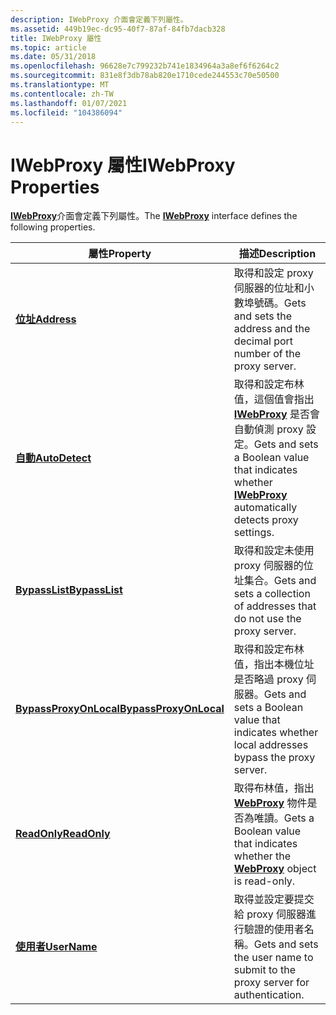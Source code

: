 ```yaml
---
description: IWebProxy 介面會定義下列屬性。
ms.assetid: 449b19ec-dc95-40f7-87af-84fb7dacb328
title: IWebProxy 屬性
ms.topic: article
ms.date: 05/31/2018
ms.openlocfilehash: 96628e7c799232b741e1834964a3a8ef6f6264c2
ms.sourcegitcommit: 831e8f3db78ab820e1710cede244553c70e50500
ms.translationtype: MT
ms.contentlocale: zh-TW
ms.lasthandoff: 01/07/2021
ms.locfileid: "104386094"
---
```

# <a name="iwebproxy-properties"></a><span data-ttu-id="bebbd-103">IWebProxy 屬性</span><span class="sxs-lookup"><span data-stu-id="bebbd-103">IWebProxy Properties</span></span>

<span data-ttu-id="bebbd-104">[**IWebProxy**](/windows/desktop/api/Wuapi/nn-wuapi-iwebproxy)介面會定義下列屬性。</span><span class="sxs-lookup"><span data-stu-id="bebbd-104">The [**IWebProxy**](/windows/desktop/api/Wuapi/nn-wuapi-iwebproxy) interface defines the following properties.</span></span>



| <span data-ttu-id="bebbd-105">屬性</span><span class="sxs-lookup"><span data-stu-id="bebbd-105">Property</span></span>                                                   | <span data-ttu-id="bebbd-106">描述</span><span class="sxs-lookup"><span data-stu-id="bebbd-106">Description</span></span>                                                                                                               |
|------------------------------------------------------------|---------------------------------------------------------------------------------------------------------------------------|
| [<span data-ttu-id="bebbd-107">**位址**</span><span class="sxs-lookup"><span data-stu-id="bebbd-107">**Address**</span></span>](/windows/desktop/api/Wuapi/nf-wuapi-iwebproxy-get_address)                       | <span data-ttu-id="bebbd-108">取得和設定 proxy 伺服器的位址和小數埠號碼。</span><span class="sxs-lookup"><span data-stu-id="bebbd-108">Gets and sets the address and the decimal port number of the proxy server.</span></span>                                                |
| [<span data-ttu-id="bebbd-109">**自動**</span><span class="sxs-lookup"><span data-stu-id="bebbd-109">**AutoDetect**</span></span>](/windows/desktop/api/Wuapi/nf-wuapi-iwebproxy-get_autodetect)                 | <span data-ttu-id="bebbd-110">取得和設定布林值，這個值會指出 [**IWebProxy**](/windows/desktop/api/Wuapi/nn-wuapi-iwebproxy) 是否會自動偵測 proxy 設定。</span><span class="sxs-lookup"><span data-stu-id="bebbd-110">Gets and sets a Boolean value that indicates whether [**IWebProxy**](/windows/desktop/api/Wuapi/nn-wuapi-iwebproxy) automatically detects proxy settings.</span></span> |
| [<span data-ttu-id="bebbd-111">**BypassList**</span><span class="sxs-lookup"><span data-stu-id="bebbd-111">**BypassList**</span></span>](/windows/desktop/api/Wuapi/nf-wuapi-iwebproxy-get_bypasslist)                 | <span data-ttu-id="bebbd-112">取得和設定未使用 proxy 伺服器的位址集合。</span><span class="sxs-lookup"><span data-stu-id="bebbd-112">Gets and sets a collection of addresses that do not use the proxy server.</span></span>                                                 |
| [<span data-ttu-id="bebbd-113">**BypassProxyOnLocal**</span><span class="sxs-lookup"><span data-stu-id="bebbd-113">**BypassProxyOnLocal**</span></span>](/windows/desktop/api/Wuapi/nf-wuapi-iwebproxy-get_bypassproxyonlocal) | <span data-ttu-id="bebbd-114">取得和設定布林值，指出本機位址是否略過 proxy 伺服器。</span><span class="sxs-lookup"><span data-stu-id="bebbd-114">Gets and sets a Boolean value that indicates whether local addresses bypass the proxy server.</span></span>                             |
| [<span data-ttu-id="bebbd-115">**ReadOnly**</span><span class="sxs-lookup"><span data-stu-id="bebbd-115">**ReadOnly**</span></span>](/windows/desktop/api/Wuapi/nf-wuapi-iwebproxy-get_readonly)                     | <span data-ttu-id="bebbd-116">取得布林值，指出 [**WebProxy**](/windows/desktop/api/Wuapi/nn-wuapi-iwebproxy) 物件是否為唯讀。</span><span class="sxs-lookup"><span data-stu-id="bebbd-116">Gets a Boolean value that indicates whether the [**WebProxy**](/windows/desktop/api/Wuapi/nn-wuapi-iwebproxy) object is read-only.</span></span>                        |
| [<span data-ttu-id="bebbd-117">**使用者**</span><span class="sxs-lookup"><span data-stu-id="bebbd-117">**UserName**</span></span>](/windows/desktop/api/Wuapi/nf-wuapi-iwebproxy-get_username)                     | <span data-ttu-id="bebbd-118">取得並設定要提交給 proxy 伺服器進行驗證的使用者名稱。</span><span class="sxs-lookup"><span data-stu-id="bebbd-118">Gets and sets the user name to submit to the proxy server for authentication.</span></span>                                             |



 

 

 



